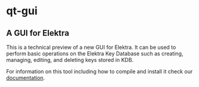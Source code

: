 # qt-gui #
## A GUI for Elektra ##

This is a technical preview of a new GUI for Elektra. It can be used to perform basic operations on the Elektra
Key Database such as creating, managing, editing, and deleting keys stored in KDB.

For information on this tool including how to compile and install it check our [documentation](doc/QT_GUI.md).

